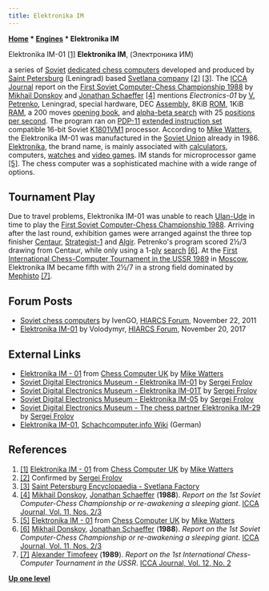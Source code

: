 ```yaml
---
title: Elektronika IM
---
```

**[Home](Home "Home") * [Engines](Engines "Engines") * Elektronika IM**

[](http://www.chesscomputeruk.com/html/elektronika_im_-_01.html) Elektronika IM-01 <a id="cite-note-1" href="#cite-ref-1">[1]</a>
**Elektronika IM**, (Электроника ИМ)

a series of [Soviet](https://en.wikipedia.org/wiki/Soviet_Union) [dedicated chess computers](Dedicated_Chess_Computers "Dedicated Chess Computers") developed and produced by [Saint Petersburg](https://en.wikipedia.org/wiki/Saint_Petersburg) (Leningrad) based [Svetlana company](<https://en.wikipedia.org/wiki/Svetlana_(company)>) <a id="cite-note-2" href="#cite-ref-2">[2]</a>
<a id="cite-note-3" href="#cite-ref-3">[3]</a>. The [ICCA Journal](ICGA_Journal "ICGA Journal") report on the [First Soviet Computer-Chess Championship 1988](First_Soviet_Computer-Chess_Championship_1988 "First Soviet Computer-Chess Championship 1988") by [Mikhail Donskoy](Mikhail_Donskoy "Mikhail Donskoy") and [Jonathan Schaeffer](Jonathan_Schaeffer "Jonathan Schaeffer") <a id="cite-note-4" href="#cite-ref-4">[4]</a> mentions *Electronics-01* by [V. Petrenko](index.php?title=V._Petrenko&action=edit&redlink=1 "V. Petrenko (page does not exist)"), Leningrad, special hardware, DEC [Assembly](Assembly "Assembly"), 8KiB [ROM](Memory#ROM "Memory"), 1KiB [RAM](Memory#RAM "Memory"), a 200 moves [opening book](Opening_Book "Opening Book"), and [alpha-beta search](Alpha-Beta "Alpha-Beta") with 25 [positions per second](Nodes_per_Second "Nodes per Second").
The program ran on [PDP-11](PDP-11 "PDP-11") [extended instruction set](https://en.wikipedia.org/wiki/PDP-11_architecture#Optional_instruction_sets) compatible 16-bit Soviet [K1801VM1](https://en.wikipedia.org/wiki/1801_series_CPU#K1801VM1) processor. According to [Mike Watters](Mike_Watters "Mike Watters"), the Elektronika IM-01 was manufactured in the [Soviet Union](https://en.wikipedia.org/wiki/Soviet_Union) already in 1986. [Elektronika](https://en.wikipedia.org/wiki/Electronika), the brand name, is mainly associated with [calculators](https://en.wikipedia.org/wiki/Calculator), computers, [watches](https://en.wikipedia.org/wiki/Watch) and [video games](https://en.wikipedia.org/wiki/Video_game). IM stands for microprocessor game <a id="cite-note-5" href="#cite-ref-5">[5]</a>.
The chess computer was a sophisticated machine with a wide range of options.

## Tournament Play

Due to travel problems, Elektronika IM-01 was unable to reach [Ulan-Ude](https://en.wikipedia.org/wiki/Ulan-Ude) in time to play the [First Soviet Computer-Chess Championship 1988](First_Soviet_Computer-Chess_Championship_1988 "First Soviet Computer-Chess Championship 1988").
Arriving after the last round, exhibition games were arranged against the three top finisher [Centaur](Centaur "Centaur"), [Strategist-1](Strategist "Strategist") and [Algir](Algir "Algir").
Petrenko's program scored 2½/3 drawing from Centaur, while only using a 1-[ply](Ply "Ply") [search](Search "Search") <a id="cite-note-6" href="#cite-ref-6">[6]</a>.
At the [First International Chess-Computer Tournament in the USSR 1989](First_International_Chess-Computer_Tournament_in_the_USSR_1989 "First International Chess-Computer Tournament in the USSR 1989") in [Moscow](https://en.wikipedia.org/wiki/Moscow), Elektronika IM became fifth with 2½/7 in a strong field dominated by [Mephisto](Mephisto "Mephisto") <a id="cite-note-7" href="#cite-ref-7">[7]</a>.

## Forum Posts

- [Soviet chess computers](http://www.hiarcs.net/forums/viewtopic.php?p=52920) by IvenGO, [HIARCS Forum](Computer_Chess_Forums "Computer Chess Forums"), November 22, 2011
- [Elektronika IM-01](http://www.hiarcs.net/forums/viewtopic.php?t=8684) by Volodymyr, [HIARCS Forum](Computer_Chess_Forums "Computer Chess Forums"), November 20, 2017

## External Links

- [Elektronika IM - 01](http://www.chesscomputeruk.com/html/elektronika_im_-_01.html) from [Chess Computer UK](http://www.chesscomputeruk.com/index.html) by [Mike Watters](Mike_Watters "Mike Watters")
- [Soviet Digital Electronics Museum - Elektronika IM-01](http://www.leningrad.su/museum/show_calc.php?n=299) by [Sergei Frolov](https://www.facebook.com/sergei.frolov)
- [Soviet Digital Electronics Museum - Elektronika IM-01T](http://www.leningrad.su/museum/show_calc.php?n=300) by [Sergei Frolov](https://www.facebook.com/sergei.frolov)
- [Soviet Digital Electronics Museum - Elektronika IM-05](http://www.leningrad.su/museum/show_calc.php?n=265) by [Sergei Frolov](https://www.facebook.com/sergei.frolov)
- [Soviet Digital Electronics Museum - The chess partner Elektronika IM-29](http://www.leningrad.su/museum/show_calc.php?n=69) by [Sergei Frolov](https://www.facebook.com/sergei.frolov)
- [Elektronika IM-01](https://www.schach-computer.info/wiki/index.php/Elektronika_IM-01), [Schachcomputer.info Wiki](https://www.schach-computer.info/wiki/index.php?title=Hauptseite_En) (German)

## References

1. <a id="cite-ref-1" href="#cite-note-1">[1]</a> [Elektronika IM - 01](http://www.chesscomputeruk.com/html/elektronika_im_-_01.html) from [Chess Computer UK](http://www.chesscomputeruk.com/index.html) by [Mike Watters](Mike_Watters "Mike Watters")
1. <a id="cite-ref-2" href="#cite-note-2">[2]</a> Confirmed by [Sergei Frolov](https://www.facebook.com/sergei.frolov)
1. <a id="cite-ref-3" href="#cite-note-3">[3]</a> [Saint Petersburg Encyclopaedia - Svetlana Factory](http://www.encspb.ru/object/2804001437?lc=en)
1. <a id="cite-ref-4" href="#cite-note-4">[4]</a> [Mikhail Donskoy](Mikhail_Donskoy "Mikhail Donskoy"), [Jonathan Schaeffer](Jonathan_Schaeffer "Jonathan Schaeffer") (**1988**). *Report on the 1st Soviet Computer-Chess Championship or re-awakening a sleeping giant*. [ICCA Journal, Vol. 11, Nos. 2/3](ICGA_Journal#11_23 "ICGA Journal")
1. <a id="cite-ref-5" href="#cite-note-5">[5]</a> [Elektronika IM - 01](http://www.chesscomputeruk.com/html/elektronika_im_-_01.html) from [Chess Computer UK](http://www.chesscomputeruk.com/index.html) by [Mike Watters](Mike_Watters "Mike Watters")
1. <a id="cite-ref-6" href="#cite-note-6">[6]</a> [Mikhail Donskoy](Mikhail_Donskoy "Mikhail Donskoy"), [Jonathan Schaeffer](Jonathan_Schaeffer "Jonathan Schaeffer") (**1988**). *Report on the 1st Soviet Computer-Chess Championship or re-awakening a sleeping giant*. [ICCA Journal, Vol. 11, Nos. 2/3](ICGA_Journal#11_23 "ICGA Journal")
1. <a id="cite-ref-7" href="#cite-note-7">[7]</a> [Alexander Timofeev](Alexander_Timofeev "Alexander Timofeev") (**1989**). *Report on the 1st International Chess-Computer Tournament in the USSR*. [ICCA Journal, Vol. 12, No. 2](ICGA_Journal#12_2 "ICGA Journal")

**[Up one level](Engines "Engines")**


